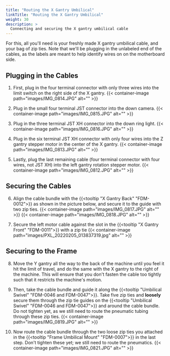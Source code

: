 ```yaml
---
title: "Routing the X Gantry Umbilical"
linkTitle: "Routing the X Gantry Umbilical"
weight: 30
description: >
  Connecting and securing the X gantry umbilical cable
---
```


For this, all you'll need is your freshly made X gantry umbilical cable, and your bag of zip ties. Note that we'll be plugging in the unlabeled end of the cables, as the labels are meant to help identify wires on on the motherboard side.

## Plugging in the Cables

1. First, plug in the four terminal connector with only three wires into the limit switch on the right side of the X gantry.
  {{< container-image path="images/IMG_0814.JPG" alt="" >}}

2. Plug in the small four terminal JST connector into the down camera.
  {{< container-image path="images/IMG_0815.JPG" alt="" >}}

3. Plug in the three terminal JST XH connector into the down ring light.
  {{< container-image path="images/IMG_0816.JPG" alt="" >}}

4. Plug in the six terminal JST XH connector with only four wires into the Z gantry stepper motor in the center of the X gantry.
  {{< container-image path="images/IMG_0813.JPG" alt="" >}}

5. Lastly, plug the last remaining cable (four terminal connector with four wires, not JST XH) into the left gantry rotation stepper motor.
  {{< container-image path="images/IMG_0812.JPG" alt="" >}}

## Securing the Cables

6. Align the cable bundle with the {{<tooltip "X Gantry Back" "FDM-0012">}} as shown in the picture below, and secure it to the guide with two zip ties.
  {{< container-image path="images/IMG_0817.JPG" alt="" >}}
  {{< container-image path="images/IMG_0818.JPG" alt="" >}}

7. Secure the left motor cable against the slot in the {{<tooltip "X Gantry Front" "FDM-0011">}} with a zip tie
  {{< container-image path="images/PXL_20220205_013837319.jpg" alt="" >}}

## Securing to the Frame

8. Move the Y gantry all the way to the back of the machine until you feel it hit the limit of travel, and do the same with the X gantry to the right of the machine. This will ensure that you don't fasten the cable too tightly such that it restricts the machine's motion.

9. Then, take the cable bundle and guide it along the {{<tooltip "Umbilical Swivel" "FDM-0046 and FDM-0047">}}. Take five zip ties and **loosely** secure them through the zip tie guides on the {{<tooltip "Umbilical Swivel" "FDM-0046 and FDM-0047">}} and around the cable bundle. Do not tighten yet, as we still need to route the pneumatic tubing through these zip ties.
  {{< container-image path="images/IMG_0819.JPG" alt="" >}}

10. Now route the cable bundle through the two loose zip ties you attached in the {{<tooltip "Frame Umbilical Mount" "FDM-0007">}} in the last step. Don't tighten these yet; we still need to route the pneumatics.
  {{< container-image path="images/IMG_0821.JPG" alt="" >}}
